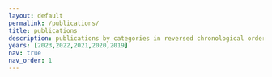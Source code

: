 ```yaml
---
layout: default
permalink: /publications/
title: publications
description: publications by categories in reversed chronological order. generated by jekyll-scholar.
years: [2023,2022,2021,2020,2019]
nav: true
nav_order: 1
---
```


<!-- _pages/publications.md -->
<body>
<script src="https://bibbase.org/show?bib=https://bibbase.org/f/pg84R59PxMEcjTrFr/papers.bib"></script> 
</body>
